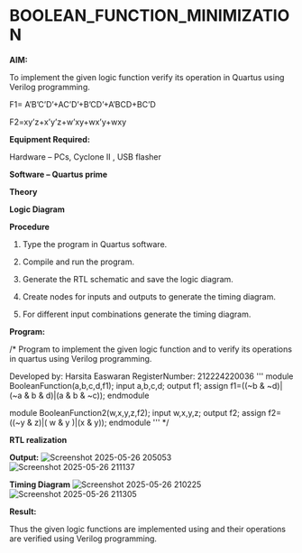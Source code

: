 # BOOLEAN_FUNCTION_MINIMIZATION

**AIM:**

To implement the given logic function verify its operation in Quartus using Verilog programming.

F1= A’B’C’D’+AC’D’+B’CD’+A’BCD+BC’D 

F2=xy’z+x’y’z+w’xy+wx’y+wxy

**Equipment Required:**

Hardware – PCs, Cyclone II , USB flasher

**Software – Quartus prime**

**Theory**

**Logic Diagram**

**Procedure**

1.	Type the program in Quartus software.

2.	Compile and run the program.

3.	Generate the RTL schematic and save the logic diagram.

4.	Create nodes for inputs and outputs to generate the timing diagram.

5.	For different input combinations generate the timing diagram.


**Program:**

/* Program to implement the given logic function and to verify its operations in quartus using Verilog programming. 

Developed by: Harsita Easwaran  RegisterNumber: 212224220036
'''
module BooleanFunction(a,b,c,d,f1); 
input a,b,c,d; 
output f1; 
assign f1=((~b & ~d)|(~a & b & d)|(a & b & ~c)); 
endmodule

module BooleanFunction2(w,x,y,z,f2); 
input w,x,y,z; 
output f2; 
assign f2=((~y & z)|( w & y )|(x & y)); 
endmodule
'''
*/


**RTL realization**

**Output:**
![Screenshot 2025-05-26 205053](https://github.com/user-attachments/assets/17ef2d36-426b-49cf-85c6-dcd112fe21bb)
![Screenshot 2025-05-26 211137](https://github.com/user-attachments/assets/8b4b5819-6689-45d4-81d0-6372886eb712)


**Timing Diagram**
![Screenshot 2025-05-26 210225](https://github.com/user-attachments/assets/a2454b44-6d88-48c1-8d78-e88ec936acc6)
![Screenshot 2025-05-26 211305](https://github.com/user-attachments/assets/e7940c31-a577-47b6-bd6a-521b836fc6a6)

**Result:**

Thus the given logic functions are implemented using and their operations are verified using Verilog programming.

